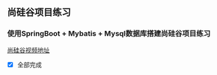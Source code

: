 ## 尚硅谷项目练习

### 使用SpringBoot + Mybatis + Mysql数据库搭建尚硅谷项目练习

[尚硅谷视频地址](https://www.bilibili.com/video/BV1AY4y1v7Xe?p)

- [x] 全部完成
